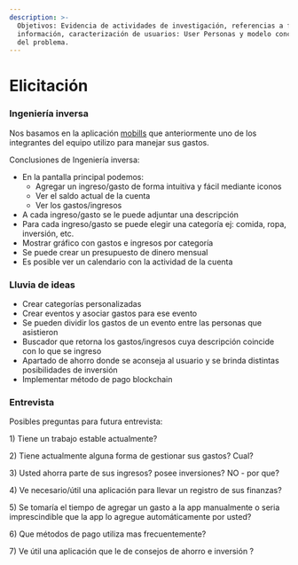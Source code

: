 ```yaml
---
description: >-
  Objetivos: Evidencia de actividades de investigación, referencias a fuentes de
  información, caracterización de usuarios: User Personas y modelo conceptual
  del problema.
---
```


# Elicitación

### Ingeniería inversa

Nos basamos en la aplicación [mobills](https://www.mobillsapp.com/es) que anteriormente uno de los integrantes del equipo utilizo para manejar sus gastos.

Conclusiones de Ingeniería inversa:

* En la pantalla principal podemos: 
  * Agregar un ingreso/gasto de forma intuitiva y fácil mediante iconos
  * Ver el saldo actual de la cuenta
  * Ver los gastos/ingresos 
* A cada ingreso/gasto se le puede adjuntar una descripción
* Para cada ingreso/gasto se puede elegir una categoría ej: comida, ropa, inversión, etc.
* Mostrar gráfico con gastos e ingresos por categoría
* Se puede crear un presupuesto de dinero mensual
* Es posible ver un calendario con la actividad de la cuenta

### Lluvia de ideas

* Crear categorías personalizadas
* Crear eventos y asociar gastos para ese evento
* Se pueden dividir los gastos de un evento entre las personas que asistieron
* Buscador que retorna los gastos/ingresos cuya descripción coincide con lo que se ingreso
* Apartado de ahorro donde se aconseja al usuario y se brinda distintas posibilidades de inversión
* Implementar método de pago blockchain

### Entrevista

Posibles preguntas para futura entrevista:

1\) Tiene un trabajo estable actualmente?

2\) Tiene actualmente alguna forma de gestionar sus gastos? Cual?

3\) Usted ahorra parte de sus ingresos? posee inversiones? NO - por que?

4\) Ve necesario/útil una aplicación para llevar un registro de sus finanzas?

5\) Se tomaría el tiempo de agregar un gasto a la app manualmente o seria imprescindible que la app lo agregue automáticamente por usted?

6\) Que métodos de pago utiliza mas frecuentemente?

7\) Ve útil una aplicación que le de consejos de ahorro e inversión ? 
